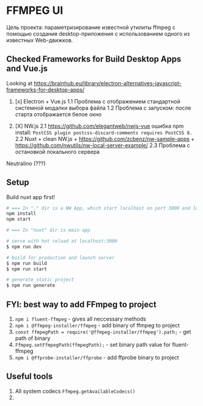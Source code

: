 # FFMPEG UI

Цель проекта: параметризирование известной утилиты ffmpeg с помощью создания desktop-приложения с использованием одного из известных Web-движков.

## Checked Frameworks for Build Desktop Apps and Vue.js

Looking at https://brainhub.eu/library/electron-alternatives-javascript-frameworks-for-desktop-apps/

1. [x] Electron + Vue.js
    1.1 Проблема с отображением стандартной системной модалки выбора файла
    1.2 Проблема с запуском: после старта отображается белое окно

2. [X] NW.js
    2.1 https://github.com/elegantweb/nwjs-vue ошибка npm install: `PostCSS plugin postcss-discard-comments requires PostCSS 8.`
    2.2 Nuxt + clean NW.js + https://github.com/zcbenz/nw-sample-apps + https://github.com/nwutils/nw-local-server-example/
    2.3 Проблема с остановкой локального сервера


Neutralino (???)

## Setup

Build nuxt app first!

``` bash
# === In "." dir is a NW App, which start localhost on port 3000 and look at nuxt/dist
npm install
npm start

# === In "nuxt" dir is main app

# serve with hot reload at localhost:3000
$ npm run dev

# build for production and launch server
$ npm run build
$ npm run start

# generate static project
$ npm run generate
```

## FYI: best way to add FFmpeg to project

1. `npm i fluent-ffmpeg` - gives all neccessary methods
2. `npm i @ffmpeg-installer/ffmpeg` - add binary of ffmpeg to project
3. `const ffmpegPath = require('@ffmpeg-installer/ffmpeg').path;` - get path of binary
4. `Ffmpeg.setFfmpegPath(ffmpegPath);` - set binary path value for fluent-ffmpeg
5. `npm i @ffprobe-installer/ffprobe` - add ffprobe binary to project

## Useful tools

1. All system codecs `Ffmpeg.getAvailableCodecs()`
2. 